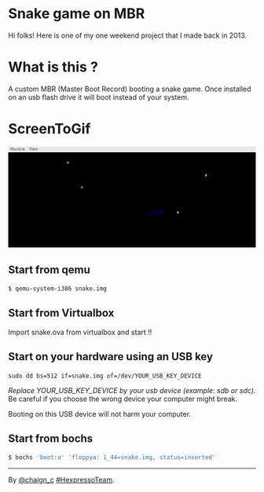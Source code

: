 # Snake game on MBR

Hi folks! Here is one of my one weekend project that I made back in 2013.


# What is this ?

A custom MBR (Master Boot Record) booting a snake game. Once installed on an usb flash drive it will boot instead of your system.

# ScreenToGif

![Alt Text](/snake.gif)

## Start from qemu
```sh
$ qemu-system-i386 snake.img
```

## Start from Virtualbox

Import snake.ova from virtualbox and start !!

## Start on your hardware using an USB key
```
sudo dd bs=512 if=snake.img of=/dev/YOUR_USB_KEY_DEVICE
```
*Replace YOUR_USB_KEY_DEVICE by your usb device (example: sdb or sdc).* Be careful if you choose the wrong device your computer might break.

Booting on this USB device will not harm your computer.

## Start from bochs
```sh
$ bochs 'boot:a' 'floppya: 1_44=snake.img, status=inserted'
```

---

By [@chaign\_c][] [#HexpressoTeam][hexpresso].


[hexpresso]:     https://hexpresso.github.io
[@chaign\_c]:    https://twitter.com/chaign_c

